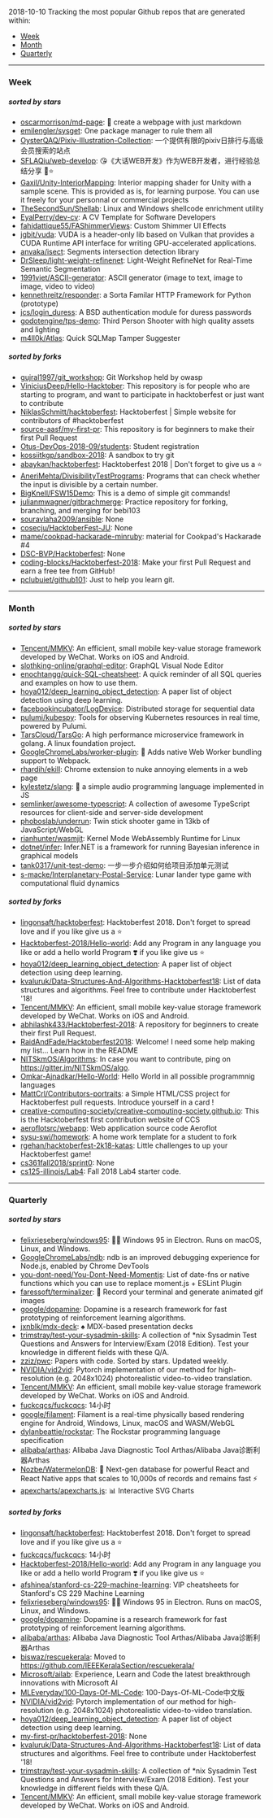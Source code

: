 2018-10-10
Tracking the most popular Github repos that are generated within: 
* [Week](https://github.com/polebug/github_trending_spider/blob/master/2018-10-10.md#week)
* [Month](https://github.com/polebug/github_trending_spider/blob/master/2018-10-10.md#month)
* [Quarterly](https://github.com/polebug/github_trending_spider/blob/master/2018-10-10.md#quarterly)
--- 
### Week 
##### sorted by stars 
* [oscarmorrison/md-page](https://github.com/oscarmorrison/md-page): 📝 create a webpage with just markdown
* [emilengler/sysget](https://github.com/emilengler/sysget): One package manager to rule them all
* [OysterQAQ/Pixiv-Illustration-Collection](https://github.com/OysterQAQ/Pixiv-Illustration-Collection): 一个提供有限的pixiv日排行与高级会员搜索的站点
* [SFLAQiu/web-develop](https://github.com/SFLAQiu/web-develop): :kissing_heart:《大话WEB开发》作为WEB开发者，进行经验总结分享 :love_letter::star:
* [Gaxil/Unity-InteriorMapping](https://github.com/Gaxil/Unity-InteriorMapping): Interior mapping shader for Unity with a sample scene. This is provided as is, for learning purpose. You can use it freely for your personnal or commercial projects
* [TheSecondSun/Shellab](https://github.com/TheSecondSun/Shellab): Linux and Windows shellcode enrichment utility
* [EyalPerry/dev-cv](https://github.com/EyalPerry/dev-cv): A CV Template for Software Developers
* [fahidattique55/FAShimmerViews](https://github.com/fahidattique55/FAShimmerViews): Custom Shimmer UI Effects
* [jgbit/vuda](https://github.com/jgbit/vuda): VUDA is a header-only lib based on Vulkan that provides a CUDA Runtime API interface for writing GPU-accelerated applications.
* [anvaka/isect](https://github.com/anvaka/isect): Segments intersection detection library
* [DrSleep/light-weight-refinenet](https://github.com/DrSleep/light-weight-refinenet): Light-Weight RefineNet for Real-Time Semantic Segmentation
* [1991viet/ASCII-generator](https://github.com/1991viet/ASCII-generator): ASCII generator (image to text, image to image, video to video)
* [kennethreitz/responder](https://github.com/kennethreitz/responder): a Sorta Familar HTTP Framework for Python (prototype)
* [jcs/login_duress](https://github.com/jcs/login_duress): A BSD authentication module for duress passwords
* [godotengine/tps-demo](https://github.com/godotengine/tps-demo): Third Person Shooter with high quality assets and lighting
* [m4ll0k/Atlas](https://github.com/m4ll0k/Atlas): Quick SQLMap Tamper Suggester 
##### sorted by forks 
* [gujral1997/git_workshop](https://github.com/gujral1997/git_workshop): Git Workshop held by owasp
* [ViniciusDeep/Hello-Hacktober](https://github.com/ViniciusDeep/Hello-Hacktober):  This repository is for people who are starting to program, and want to participate in hacktoberfest  or just want to contribute
* [NiklasSchmitt/hacktoberfest](https://github.com/NiklasSchmitt/hacktoberfest): Hacktoberfest | Simple website for contributors of #hacktoberfest
* [source-aasf/my-first-pr](https://github.com/source-aasf/my-first-pr): This repository is for beginners to make their first Pull Request
* [Otus-DevOps-2018-09/students](https://github.com/Otus-DevOps-2018-09/students): Student registration
* [kossiitkgp/sandbox-2018](https://github.com/kossiitkgp/sandbox-2018): A sandbox to try git
* [abaykan/hacktoberfest](https://github.com/abaykan/hacktoberfest): Hacktoberfest 2018 | Don't forget to give us a ⭐️
* [AneriMehta/DivisibilityTestPrograms](https://github.com/AneriMehta/DivisibilityTestPrograms): Programs that can check whether the input is divisible by a certain number.
* [BigKnell/FSW15Demo](https://github.com/BigKnell/FSW15Demo): This is a demo of simple git commands!
* [julianmwagner/gitbrachmerge](https://github.com/julianmwagner/gitbrachmerge): Practice repository for forking, branching, and merging for bebi103
* [souravlaha2009/ansible](https://github.com/souravlaha2009/ansible): None
* [cosecju/HacktoberFest-JU](https://github.com/cosecju/HacktoberFest-JU): None
* [mame/cookpad-hackarade-minruby](https://github.com/mame/cookpad-hackarade-minruby): material for Cookpad's Hackarade #4
* [DSC-BVP/Hacktoberfest](https://github.com/DSC-BVP/Hacktoberfest): None
* [coding-blocks/Hacktoberfest-2018](https://github.com/coding-blocks/Hacktoberfest-2018): Make your first Pull Request and earn a free tee from GitHub!
* [pclubuiet/github101](https://github.com/pclubuiet/github101): Just to help you learn git.
--- 
### Month 
##### sorted by stars 
* [Tencent/MMKV](https://github.com/Tencent/MMKV): An efficient, small mobile key-value storage framework developed by WeChat. Works on iOS and Android.
* [slothking-online/graphql-editor](https://github.com/slothking-online/graphql-editor): GraphQL Visual Node Editor
* [enochtangg/quick-SQL-cheatsheet](https://github.com/enochtangg/quick-SQL-cheatsheet): A quick reminder of all SQL queries and examples on how to use them. 
* [hoya012/deep_learning_object_detection](https://github.com/hoya012/deep_learning_object_detection): A paper list of object detection using deep learning.
* [facebookincubator/LogDevice](https://github.com/facebookincubator/LogDevice): Distributed storage for sequential data
* [pulumi/kubespy](https://github.com/pulumi/kubespy): Tools for observing Kubernetes resources in real time, powered by Pulumi.
* [TarsCloud/TarsGo](https://github.com/TarsCloud/TarsGo): A  high performance microservice  framework  in golang. A linux foundation project.
* [GoogleChromeLabs/worker-plugin](https://github.com/GoogleChromeLabs/worker-plugin): 🐳 Adds native Web Worker bundling support to Webpack.
* [rhardih/ekill](https://github.com/rhardih/ekill): Chrome extension to nuke annoying elements in a web page
* [kylestetz/slang](https://github.com/kylestetz/slang): 🎤 a simple audio programming language implemented in JS
* [semlinker/awesome-typescript](https://github.com/semlinker/awesome-typescript): A collection of awesome TypeScript resources for client-side and server-side development
* [phoboslab/underrun](https://github.com/phoboslab/underrun): Twin stick shooter game in 13kb of JavaScript/WebGL
* [rianhunter/wasmjit](https://github.com/rianhunter/wasmjit): Kernel Mode WebAssembly Runtime for Linux
* [dotnet/infer](https://github.com/dotnet/infer): Infer.NET is a framework for running Bayesian inference in graphical models
* [tank0317/unit-test-demo](https://github.com/tank0317/unit-test-demo): 一步一步介绍如何给项目添加单元测试
* [s-macke/Interplanetary-Postal-Service](https://github.com/s-macke/Interplanetary-Postal-Service): Lunar lander type game with computational fluid dynamics
##### sorted by forks 
* [lingonsaft/hacktoberfest](https://github.com/lingonsaft/hacktoberfest): Hacktoberfest 2018. Don't forget to spread love and if you like give us a ⭐️
* [Hacktoberfest-2018/Hello-world](https://github.com/Hacktoberfest-2018/Hello-world): Add any  Program in any language you like or add a hello world Program ❣️ if you like give us :star:
* [hoya012/deep_learning_object_detection](https://github.com/hoya012/deep_learning_object_detection): A paper list of object detection using deep learning.
* [kvaluruk/Data-Structures-And-Algorithms-Hacktoberfest18](https://github.com/kvaluruk/Data-Structures-And-Algorithms-Hacktoberfest18): List of data structures and algorithms. Feel free to contribute under Hacktoberfest '18!
* [Tencent/MMKV](https://github.com/Tencent/MMKV): An efficient, small mobile key-value storage framework developed by WeChat. Works on iOS and Android.
* [abhilashk433/Hacktoberfest-2018](https://github.com/abhilashk433/Hacktoberfest-2018): A repository for beginners to create their first Pull Request. 
* [RaidAndFade/Hacktoberfest2018](https://github.com/RaidAndFade/Hacktoberfest2018): Welcome! I need some help making my list... Learn how in the README
* [NITSkmOS/Algorithms](https://github.com/NITSkmOS/Algorithms): In case you want to contribute, ping on https://gitter.im/NITSkmOS/algo.
* [Omkar-Ajnadkar/Hello-World](https://github.com/Omkar-Ajnadkar/Hello-World): Hello World in all possible programmnig languages
* [MattCrl/Contributors-portraits](https://github.com/MattCrl/Contributors-portraits): a Simple HTML/CSS project for Hacktoberfest pull requests. Introduce yourself in a card !
* [creative-computing-society/creative-computing-society.github.io](https://github.com/creative-computing-society/creative-computing-society.github.io): This is the Hacktoberfest first contribution website of CCS
* [aeroflotsrc/webapp](https://github.com/aeroflotsrc/webapp): Web application source code Aeroflot
* [sysu-swi/homework](https://github.com/sysu-swi/homework): A home work template for a student to fork 
* [rgehan/hacktoberfest-2k18-katas](https://github.com/rgehan/hacktoberfest-2k18-katas): Little challenges to up your Hacktoberfest game!
* [cs361fall2018/sprint0](https://github.com/cs361fall2018/sprint0): None
* [cs125-illinois/Lab4](https://github.com/cs125-illinois/Lab4): Fall 2018 Lab4 starter code.
--- 
### Quarterly 
##### sorted by stars 
* [felixrieseberg/windows95](https://github.com/felixrieseberg/windows95): 💩🚀 Windows 95 in Electron. Runs on macOS, Linux, and Windows.
* [GoogleChromeLabs/ndb](https://github.com/GoogleChromeLabs/ndb): ndb is an improved debugging experience for Node.js, enabled by Chrome DevTools
* [you-dont-need/You-Dont-Need-Momentjs](https://github.com/you-dont-need/You-Dont-Need-Momentjs): List of date-fns or native functions which you can use to replace moment.js + ESLint Plugin 
* [faressoft/terminalizer](https://github.com/faressoft/terminalizer): 🦄 Record your terminal and generate animated gif images
* [google/dopamine](https://github.com/google/dopamine): Dopamine is a research framework for fast prototyping of reinforcement learning algorithms. 
* [jxnblk/mdx-deck](https://github.com/jxnblk/mdx-deck): :spades: MDX-based presentation decks
* [trimstray/test-your-sysadmin-skills](https://github.com/trimstray/test-your-sysadmin-skills): A collection of *nix Sysadmin Test Questions and Answers for Interview/Exam (2018 Edition). Test your knowledge in different fields with these Q/A.
* [zziz/pwc](https://github.com/zziz/pwc): Papers with code. Sorted by stars. Updated weekly. 
* [NVIDIA/vid2vid](https://github.com/NVIDIA/vid2vid): Pytorch implementation of our method for high-resolution (e.g. 2048x1024) photorealistic video-to-video translation.
* [Tencent/MMKV](https://github.com/Tencent/MMKV): An efficient, small mobile key-value storage framework developed by WeChat. Works on iOS and Android.
* [fuckcqcs/fuckcqcs](https://github.com/fuckcqcs/fuckcqcs): 14小时
* [google/filament](https://github.com/google/filament): Filament is a real-time physically based rendering engine for Android, Windows, Linux, macOS and WASM/WebGL
* [dylanbeattie/rockstar](https://github.com/dylanbeattie/rockstar): The Rockstar programming language specification
* [alibaba/arthas](https://github.com/alibaba/arthas): Alibaba Java Diagnostic Tool Arthas/Alibaba Java诊断利器Arthas
* [Nozbe/WatermelonDB](https://github.com/Nozbe/WatermelonDB): 🍉 Next-gen database for powerful React and React Native apps that scales to 10,000s of records and remains fast ⚡️
* [apexcharts/apexcharts.js](https://github.com/apexcharts/apexcharts.js): 📊 Interactive SVG Charts
##### sorted by forks 
* [lingonsaft/hacktoberfest](https://github.com/lingonsaft/hacktoberfest): Hacktoberfest 2018. Don't forget to spread love and if you like give us a ⭐️
* [fuckcqcs/fuckcqcs](https://github.com/fuckcqcs/fuckcqcs): 14小时
* [Hacktoberfest-2018/Hello-world](https://github.com/Hacktoberfest-2018/Hello-world): Add any  Program in any language you like or add a hello world Program ❣️ if you like give us :star:
* [afshinea/stanford-cs-229-machine-learning](https://github.com/afshinea/stanford-cs-229-machine-learning): VIP cheatsheets for Stanford's CS 229 Machine Learning
* [felixrieseberg/windows95](https://github.com/felixrieseberg/windows95): 💩🚀 Windows 95 in Electron. Runs on macOS, Linux, and Windows.
* [google/dopamine](https://github.com/google/dopamine): Dopamine is a research framework for fast prototyping of reinforcement learning algorithms. 
* [alibaba/arthas](https://github.com/alibaba/arthas): Alibaba Java Diagnostic Tool Arthas/Alibaba Java诊断利器Arthas
* [biswaz/rescuekerala](https://github.com/biswaz/rescuekerala): Moved to https://github.com/IEEEKeralaSection/rescuekerala/
* [Microsoft/ailab](https://github.com/Microsoft/ailab): Experience, Learn and Code the latest breakthrough innovations with Microsoft AI
* [MLEveryday/100-Days-Of-ML-Code](https://github.com/MLEveryday/100-Days-Of-ML-Code): 100-Days-Of-ML-Code中文版
* [NVIDIA/vid2vid](https://github.com/NVIDIA/vid2vid): Pytorch implementation of our method for high-resolution (e.g. 2048x1024) photorealistic video-to-video translation.
* [hoya012/deep_learning_object_detection](https://github.com/hoya012/deep_learning_object_detection): A paper list of object detection using deep learning.
* [my-first-pr/hacktoberfest-2018](https://github.com/my-first-pr/hacktoberfest-2018): None
* [kvaluruk/Data-Structures-And-Algorithms-Hacktoberfest18](https://github.com/kvaluruk/Data-Structures-And-Algorithms-Hacktoberfest18): List of data structures and algorithms. Feel free to contribute under Hacktoberfest '18!
* [trimstray/test-your-sysadmin-skills](https://github.com/trimstray/test-your-sysadmin-skills): A collection of *nix Sysadmin Test Questions and Answers for Interview/Exam (2018 Edition). Test your knowledge in different fields with these Q/A.
* [Tencent/MMKV](https://github.com/Tencent/MMKV): An efficient, small mobile key-value storage framework developed by WeChat. Works on iOS and Android.
